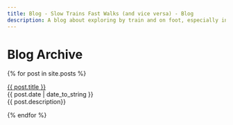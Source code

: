 ```yaml
---
title: Blog - Slow Trains Fast Walks (and vice versa) - Blog
description: A blog about exploring by train and on foot, especially in Málaga province
---
```


# Blog Archive

{% for post in site.posts %}
 
 <div class="blogentry">
 <a href="{{ post.url }}">{{ post.title }}</a>
 <br>{{ post.date | date_to_string }}
 <br>{{ post.description}}
 <br><a href="{{ post.url }}" <img src= "{{ post.image}}" alt="{{ post.image.alt}}"/></a>

</div>

{% endfor %}


